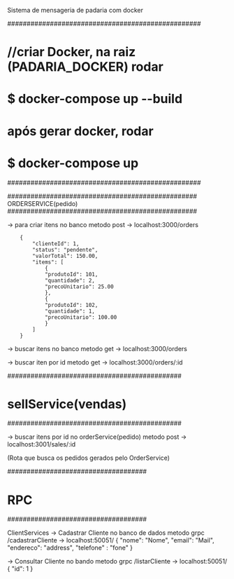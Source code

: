 Sistema de mensageria de padaria com docker 

##################################################
# //criar Docker, na raiz (PADARIA_DOCKER) rodar #
# $ docker-compose up --build                    #
# após gerar docker, rodar                       #
# $ docker-compose up                            #
##################################################

#################################################
             ORDERSERVICE(pedido)
#################################################

-> para criar itens no banco
    metodo post 
        -> localhost:3000/orders
    
        {
            "clienteId": 1,  
            "status": "pendente", 
            "valorTotal": 150.00,  
            "items": [  
                {
                "produtoId": 101,  
                "quantidade": 2,  
                "precoUnitario": 25.00  
                },
                {
                "produtoId": 102,
                "quantidade": 1,
                "precoUnitario": 100.00
                }
            ]
        }


-> buscar itens no banco
    metodo get 
        -> localhost:3000/orders

-> buscar iten por id
    metodo get 
        -> localhost:3000/orders/:id

#############################################
#           sellService(vendas)             #
#############################################

-> buscar itens por id no orderService(pedido)
    metodo post 
        ->  localhost:3001/sales/:id

(Rota que busca os pedidos gerados pelo OrderService)

####################################
#             RPC                  #
####################################

ClientServices
-> Cadastrar Cliente no banco de dados
    metodo grpc /cadastrarCliente
        -> localhost:50051/
            {
                "nome": "Nome",
                "email": "Mail",
                "endereco": "address", 
                "telefone" : "fone"
            }

-> Consultar Cliente no bando 
    metodo grpc /listarCliente
        -> localhost:50051/
            {
                "id": 1
            }
